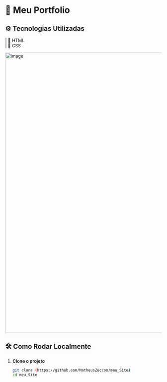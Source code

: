 # 🙂 Meu Portfolio 

## ⚙️ Tecnologias Utilizadas

| 📄 HTML           
| 📄 CSS            

<img width="1898" height="903" alt="image" src="https://github.com/user-attachments/assets/093bbd3d-ca4d-4e0b-be55-c097970d23b8" />

## 🛠️ Como Rodar Localmente

1. **Clone o projeto**
   ```bash
   git clone (https://github.com/MatheusZuccon/meu_Site)
   cd meu_Site
